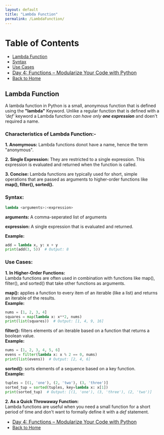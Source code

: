 ```yaml
---
layout: default
title: "Lambda Function"
permalink: /LambdaFunction/
---
```


# Table of Contents
- [Lambda Function](#Lambda-Function)
- [Syntax](#syntax)
- [Use Cases](#Use-Cases)
- <a href="{{ site.baseurl }}/day4/" style="font-size: 16px;"> Day 4: Functions – Modularize Your Code with Python</a>
- <a href="{{ site.baseurl }}/">Back to Home</a>
## Lambda Function  <a name="Lambda-Function"></a>
A lambda function in Python is a small, anonymous function that is defined using the **"lambda"** Keyword. Unlike a regular function that is defined with a *'def'* keyword a Lambda function *can have only **one expression*** and doen't required a name.

### Characteristics of Lambda Function:-

**1. Anomymous:** Lambda functions donot have a name, hence the term "anonymous".

**2. Single Expression:** They are restricted to a single expression. This expression is evaluated and returned when the function is called.

**3. Concise:** Lambda functions are typically used for short, simple operations that are passed as arguments to higher-order functions like **map(), filter(), sorted().**

### **Syntax:**  <a name="syntax"></a>
```python
lambda <arguments>:<expression>
```

**arguments:** A comma-seperated list of arguments  

**expression:** A single expression that is evaluated and returned.  

**Example:**
```python
add = lambda x, y: x + y  
print(add(3, 5))  # Output: 8
```

### Use Cases: <a name="Use-Cases"></a>
**1. In Higher-Order Functions:**  
Lambda functions are often used in combination with functions like map(), filter(), and sorted() that take other functions as arguments.  

**map():** applies a function to every item of an iterable (like a list) and returns an iterable of the results.  
**Example:**
```python
nums = [1, 2, 3, 4]  
squares = map(lambda x: x**2, nums)  
print(list(squares))  # Output: [1, 4, 9, 16]
```

**filter():** filters elements of an iterable based on a function that returns a boolean value.  
**Example:**
```python
nums = [1, 2, 3, 4, 5, 6]  
evens = filter(lambda x: x % 2 == 0, nums)  
print(list(evens))  # Output: [2, 4, 6]
```

**sorted():** sorts elements of a sequence based on a key function.  
**Example:**
```python
tuples = [(1, 'one'), (2, 'two'), (3, 'three')]  
sorted_tup = sorted(tuples, key=lambda x: x[1])  
print(sorted_tup)  # Output: [(1, 'one'), (3, 'three'), (2, 'two')]
```

**2. As a Quick Throwaway Function:**  
Lambda functions are useful when you need a small function for a short period of time and don't want to formally define it with a *def* statement.


- <a href="{{ site.baseurl }}/day4/" style="font-size: 16px;"> Day 4: Functions – Modularize Your Code with Python</a>  
- <a href="{{ site.baseurl }}/">Back to Home</a>
